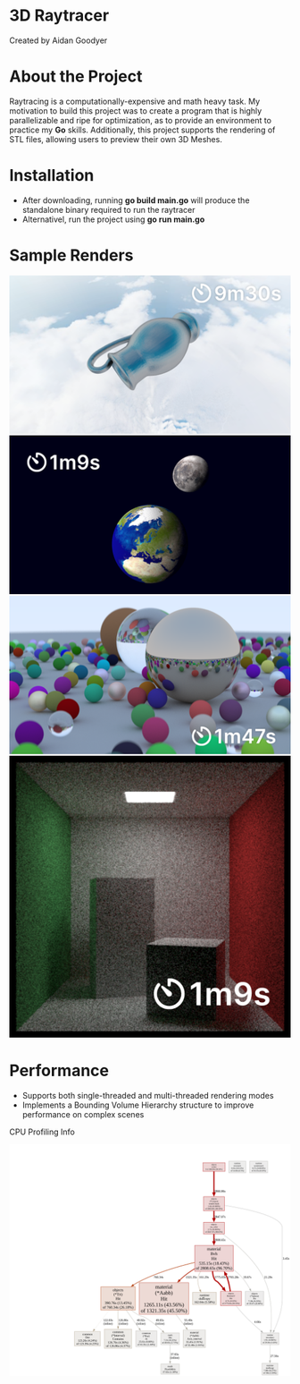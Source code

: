 # 3D Raytracer 
Created by Aidan Goodyer 


# About the Project

Raytracing is a computationally-expensive and math heavy task. My motivation to build this project was to create a program that is highly parallelizable and ripe for optimization, as to provide an environment to practice my **Go** skills. Additionally, this project supports the rendering of STL files, allowing users to preview their own 3D Meshes.



# Installation 

- After downloading, running **go build main.go** will produce the standalone binary required to run the raytracer
- Alternativel, run the project using **go run main.go** 



# Sample Renders 


![3D Mesh Scene](/sample_renders/mesh_scene.png)
![Earth and Moon Scene](/sample_renders/earth_scene.png)
![Random Sphere Scene](/sample_renders/sphere_scene.png)
![Cornell Box Scene](/sample_renders/cornell_box_scene.png)


# Performance 

- Supports both single-threaded and multi-threaded rendering modes
- Implements a Bounding Volume Hierarchy structure to improve performance on complex scenes

CPU Profiling Info 

![CPU Profile for Mesh Render](/sample_renders/cpu_profiling.svg)

